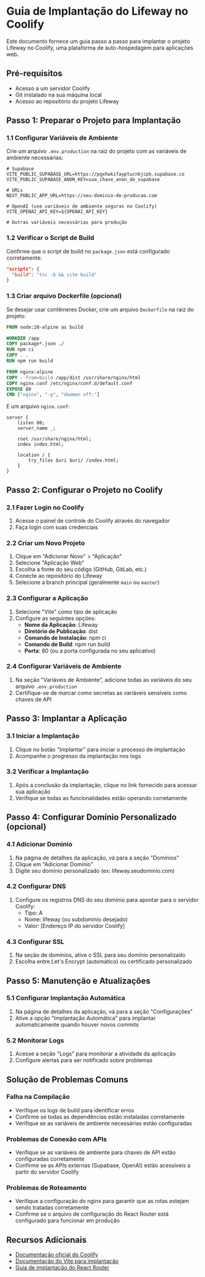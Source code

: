 # Guia de Implantação do Lifeway no Coolify

Este documento fornece um guia passo a passo para implantar o projeto Lifeway no Coolify, uma plataforma de auto-hospedagem para aplicações web.

## Pré-requisitos

- Acesso a um servidor Coolify
- Git instalado na sua máquina local
- Acesso ao repositório do projeto Lifeway

## Passo 1: Preparar o Projeto para Implantação

### 1.1 Configurar Variáveis de Ambiente

Crie um arquivo `.env.production` na raiz do projeto com as variáveis de ambiente necessárias:

```
# Supabase
VITE_PUBLIC_SUPABASE_URL=https://pgxhwkifayptucnkjcpk.supabase.co
VITE_PUBLIC_SUPABASE_ANON_KEY=sua_chave_anon_do_supabase

# URLs
NEXT_PUBLIC_APP_URL=https://seu-dominio-de-producao.com

# OpenAI (use variáveis de ambiente seguras no Coolify)
VITE_OPENAI_API_KEY=${OPENAI_API_KEY}

# Outras variáveis necessárias para produção
```

### 1.2 Verificar o Script de Build

Confirme que o script de build no `package.json` está configurado corretamente:

```json
"scripts": {
  "build": "tsc -b && vite build"
}
```

### 1.3 Criar arquivo Dockerfile (opcional)

Se desejar usar contêineres Docker, crie um arquivo `Dockerfile` na raiz do projeto:

```dockerfile
FROM node:20-alpine as build

WORKDIR /app
COPY package*.json ./
RUN npm ci
COPY . .
RUN npm run build

FROM nginx:alpine
COPY --from=build /app/dist /usr/share/nginx/html
COPY nginx.conf /etc/nginx/conf.d/default.conf
EXPOSE 80
CMD ["nginx", "-g", "daemon off;"]
```

E um arquivo `nginx.conf`:

```
server {
    listen 80;
    server_name _;
    
    root /usr/share/nginx/html;
    index index.html;

    location / {
        try_files $uri $uri/ /index.html;
    }
}
```

## Passo 2: Configurar o Projeto no Coolify

### 2.1 Fazer Login no Coolify

1. Acesse o painel de controle do Coolify através do navegador
2. Faça login com suas credenciais

### 2.2 Criar um Novo Projeto

1. Clique em "Adicionar Novo" > "Aplicação"
2. Selecione "Aplicação Web"
3. Escolha a fonte do seu código (GitHub, GitLab, etc.)
4. Conecte ao repositório do Lifeway
5. Selecione a branch principal (geralmente `main` ou `master`)

### 2.3 Configurar a Aplicação

1. Selecione "Vite" como tipo de aplicação
2. Configure as seguintes opções:
   - **Nome da Aplicação**: Lifeway
   - **Diretório de Publicação**: dist
   - **Comando de Instalação**: npm ci
   - **Comando de Build**: npm run build
   - **Porta**: 80 (ou a porta configurada no seu aplicativo)

### 2.4 Configurar Variáveis de Ambiente

1. Na seção "Variáveis de Ambiente", adicione todas as variáveis do seu arquivo `.env.production`
2. Certifique-se de marcar como secretas as variáveis sensíveis como chaves de API

## Passo 3: Implantar a Aplicação

### 3.1 Iniciar a Implantação

1. Clique no botão "Implantar" para iniciar o processo de implantação
2. Acompanhe o progresso da implantação nos logs

### 3.2 Verificar a Implantação

1. Após a conclusão da implantação, clique no link fornecido para acessar sua aplicação
2. Verifique se todas as funcionalidades estão operando corretamente

## Passo 4: Configurar Domínio Personalizado (opcional)

### 4.1 Adicionar Domínio

1. Na página de detalhes da aplicação, vá para a seção "Domínios"
2. Clique em "Adicionar Domínio"
3. Digite seu domínio personalizado (ex: lifeway.seudominio.com)

### 4.2 Configurar DNS

1. Configure os registros DNS do seu domínio para apontar para o servidor Coolify:
   - Tipo: A
   - Nome: lifeway (ou subdomínio desejado)
   - Valor: [Endereço IP do servidor Coolify]

### 4.3 Configurar SSL

1. Na seção de domínios, ative o SSL para seu domínio personalizado
2. Escolha entre Let's Encrypt (automático) ou certificado personalizado

## Passo 5: Manutenção e Atualizações

### 5.1 Configurar Implantação Automática

1. Na página de detalhes da aplicação, vá para a seção "Configurações"
2. Ative a opção "Implantação Automática" para implantar automaticamente quando houver novos commits

### 5.2 Monitorar Logs

1. Acesse a seção "Logs" para monitorar a atividade da aplicação
2. Configure alertas para ser notificado sobre problemas

## Solução de Problemas Comuns

### Falha na Compilação
- Verifique os logs de build para identificar erros
- Confirme se todas as dependências estão instaladas corretamente
- Verifique se as variáveis de ambiente necessárias estão configuradas

### Problemas de Conexão com APIs
- Verifique se as variáveis de ambiente para chaves de API estão configuradas corretamente
- Confirme se as APIs externas (Supabase, OpenAI) estão acessíveis a partir do servidor Coolify

### Problemas de Roteamento
- Verifique a configuração do nginx para garantir que as rotas estejam sendo tratadas corretamente
- Confirme se o arquivo de configuração do React Router está configurado para funcionar em produção

## Recursos Adicionais

- [Documentação oficial do Coolify](https://coolify.io/docs)
- [Documentação do Vite para implantação](https://vitejs.dev/guide/static-deploy.html)
- [Guia de implantação do React Router](https://reactrouter.com/en/main/guides/deploy)
